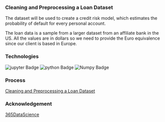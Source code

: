 ### Cleaning and Preprocessing a Loan Dataset

The dataset will be used to create a credit risk model, which estimates the probability of default for every personal account.

The loan data is a sample from a larger dataset from an affiliate bank in the US. All the values are in dollars so we need to provide the Euro equivalence since our client is based in Europe.

### Technologies

![jupyter Badge](https://img.shields.io/badge/-jupyter-F37626?style=for-the-badge&labelColor=black&logo=jupyter&logoColor=F37626) ![python Badge](https://img.shields.io/badge/-python-3776AB?style=for-the-badge&labelColor=black&logo=python&logoColor=3776AB) ![Numpy Badge](https://img.shields.io/badge/-numpy-013243?style=for-the-badge&labelColor=black&logo=numpy&logoColor=013243)

### Process

[Cleaning and Preprocessing a Loan Dataset](https://github.com/uedwinc/Cleaning-and-Preprocessing-Loan-Data/blob/main/Cleaning%20and%20Preprocessing%20a%20Loan%20Dataset.ipynb)

### Acknowledgement

[365DataScience](https://learn.365datascience.com/courses/preview/data-preprocessing-numpy/)
